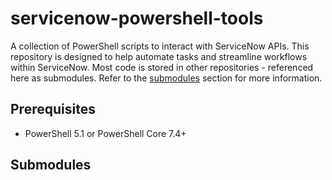 # servicenow-powershell-tools

A collection of PowerShell scripts to interact with ServiceNow APIs. This repository is designed to help automate tasks and streamline workflows within ServiceNow.
Most code is stored in other repositories - referenced here as submodules. Refer to the [submodules](#submodules) section for more information.

## Prerequisites

- PowerShell 5.1 or PowerShell Core 7.4+

## Submodules



